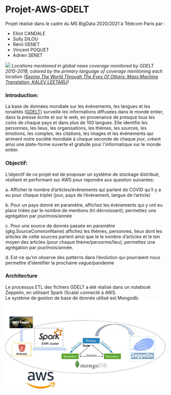 # Projet-AWS-GDELT
Projet réalisé dans le cadre du MS BigData 2020/2021 à Télécom Paris par :
  - Elliot CANDALE
  - Sully DILOU
  - Rémi GENET
  - Vincent POQUET
  - Adrien SENET
 
 ![](http://andreiarion.github.io/images/gdelt-linguistic-geography.png)
 *Locations mentioned in global news coverage monitored by GDELT 2015-2018, colored by the primary language of coverage mentioning each location ([Seeing The World Through The Eyes Of Others: Mass Machine Translation, KALEV LEETARU](https://www.forbes.com/sites/kalevleetaru/2018/11/24/seeing-the-world-through-the-eyes-of-others-mass-machine-translation/?sh=280c83702c8a))*
 
 
### Introduction:
  La base de données mondiale sur les événements, les langues et les tonalités ([GDELT](https://www.gdeltproject.org/)) surveille les informations diffusées dans le monde entier, dans la presse écrite et sur le web, en provenance de presque tous les coins de chaque pays et dans plus de 100 langues. Elle identifie les personnes, les lieux, les organisations, les thèmes, les sources, les émotions, les comptes, les citations, les images et les événements qui animent notre société mondiale à chaque seconde de chaque jour, créant ainsi une plate-forme ouverte et gratuite pour l'informatique sur le monde entier.


### Objectif:
  L’objectif de ce projet est de proposer un système de stockage distribué, résilient et performant sur AWS pour repondre aux question suivantes:

   a. Afficher le nombre d’articles/évènements qui parlent de COVID qu’il y a eu pour chaque triplet (jour, pays de l’évènement, langue de l’article)

   b. Pour un pays donné en paramètre, affichez les évènements qui y ont eu place triées par le nombre de mentions (tri décroissant); permettez une agrégation par jour/mois/année

   c. Pour une source de donnés passée en paramètre (gkg.SourceCommonName) affichez les thèmes, personnes, lieux dont les articles de cette sources parlent ainsi que le le nombre  d’articles et le ton moyen des articles (pour chaque thème/personne/lieu); permettez une agrégation par jour/mois/année.

   d. Est-ce qu’on observe des patterns dans l’evolution qui pourraient nous permettre d’identifier la prochaine vague/pandemie
    
    
### Architecture
Le processus ETL des fichiers GDELT a été réalisé dans un notebook Zeppelin, en utilisant Spark (Scala) connecté à AWS.  
Le système de gestion de base de donnée utilisé est Mongodb.  
![](https://github.com/Projet-AWS-GDELT/Projet-AWS-GDELT/blob/main/Image/NoSQL.jpg?raw=true)

